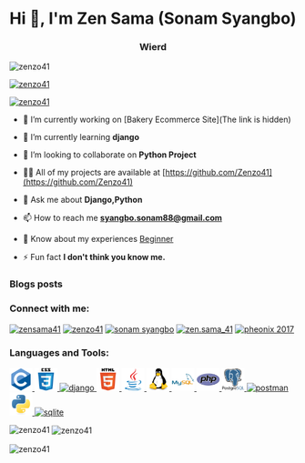 <h1 align="center">Hi 👋, I'm Zen Sama (Sonam Syangbo)</h1>
<h3 align="center">Wierd</h3>

<p align="left"> <img src="https://komarev.com/ghpvc/?username=zenzo41&label=Profile%20views&color=0e75b6&style=flat" alt="zenzo41" /> </p>

<p align="left"> <a href="https://github.com/ryo-ma/github-profile-trophy"><img src="https://github-profile-trophy.vercel.app/?username=zenzo41" alt="zenzo41" /></a> </p>

<p align="left"> <a href="https://twitter.com/zenzo41" target="blank"><img src="https://img.shields.io/twitter/follow/zenzo41?logo=twitter&style=for-the-badge" alt="zenzo41" /></a> </p>

- 🔭 I’m currently working on [Bakery Ecommerce Site](The link is hidden)

- 🌱 I’m currently learning **django**

- 👯 I’m looking to collaborate on **Python Project**

- 👨‍💻 All of my projects are available at [https://github.com/Zenzo41](https://github.com/Zenzo41)

- 💬 Ask me about **Django,Python**

- 📫 How to reach me **syangbo.sonam88@gmail.com**

- 📄 Know about my experiences [Beginner](Beginner)

- ⚡ Fun fact **I don't think you know me.**

### Blogs posts
<!-- BLOG-POST-LIST:START -->
<!-- BLOG-POST-LIST:END -->

<h3 align="left">Connect with me:</h3>
<p align="left">
<a href="https://dev.to/zensama41" target="blank"><img align="center" src="https://raw.githubusercontent.com/rahuldkjain/github-profile-readme-generator/master/src/images/icons/Social/devto.svg" alt="zensama41" height="30" width="40" /></a>
<a href="https://twitter.com/zenzo41" target="blank"><img align="center" src="https://raw.githubusercontent.com/rahuldkjain/github-profile-readme-generator/master/src/images/icons/Social/twitter.svg" alt="zenzo41" height="30" width="40" /></a>
<a href="https://fb.com/sonam syangbo" target="blank"><img align="center" src="https://raw.githubusercontent.com/rahuldkjain/github-profile-readme-generator/master/src/images/icons/Social/facebook.svg" alt="sonam syangbo" height="30" width="40" /></a>
<a href="https://instagram.com/zen.sama_41" target="blank"><img align="center" src="https://raw.githubusercontent.com/rahuldkjain/github-profile-readme-generator/master/src/images/icons/Social/instagram.svg" alt="zen.sama_41" height="30" width="40" /></a>
<a href="https://www.youtube.com/c/pheonix 2017" target="blank"><img align="center" src="https://raw.githubusercontent.com/rahuldkjain/github-profile-readme-generator/master/src/images/icons/Social/youtube.svg" alt="pheonix 2017" height="30" width="40" /></a>
</p>

<h3 align="left">Languages and Tools:</h3>
<p align="left"> <a href="https://www.cprogramming.com/" target="_blank" rel="noreferrer"> <img src="https://raw.githubusercontent.com/devicons/devicon/master/icons/c/c-original.svg" alt="c" width="40" height="40"/> </a> <a href="https://www.w3schools.com/css/" target="_blank" rel="noreferrer"> <img src="https://raw.githubusercontent.com/devicons/devicon/master/icons/css3/css3-original-wordmark.svg" alt="css3" width="40" height="40"/> </a> <a href="https://www.djangoproject.com/" target="_blank" rel="noreferrer"> <img src="https://cdn.worldvectorlogo.com/logos/django.svg" alt="django" width="40" height="40"/> </a> <a href="https://www.w3.org/html/" target="_blank" rel="noreferrer"> <img src="https://raw.githubusercontent.com/devicons/devicon/master/icons/html5/html5-original-wordmark.svg" alt="html5" width="40" height="40"/> </a> <a href="https://www.java.com" target="_blank" rel="noreferrer"> <img src="https://raw.githubusercontent.com/devicons/devicon/master/icons/java/java-original.svg" alt="java" width="40" height="40"/> </a> <a href="https://www.linux.org/" target="_blank" rel="noreferrer"> <img src="https://raw.githubusercontent.com/devicons/devicon/master/icons/linux/linux-original.svg" alt="linux" width="40" height="40"/> </a> <a href="https://www.mysql.com/" target="_blank" rel="noreferrer"> <img src="https://raw.githubusercontent.com/devicons/devicon/master/icons/mysql/mysql-original-wordmark.svg" alt="mysql" width="40" height="40"/> </a> <a href="https://www.php.net" target="_blank" rel="noreferrer"> <img src="https://raw.githubusercontent.com/devicons/devicon/master/icons/php/php-original.svg" alt="php" width="40" height="40"/> </a> <a href="https://www.postgresql.org" target="_blank" rel="noreferrer"> <img src="https://raw.githubusercontent.com/devicons/devicon/master/icons/postgresql/postgresql-original-wordmark.svg" alt="postgresql" width="40" height="40"/> </a> <a href="https://postman.com" target="_blank" rel="noreferrer"> <img src="https://www.vectorlogo.zone/logos/getpostman/getpostman-icon.svg" alt="postman" width="40" height="40"/> </a> <a href="https://www.python.org" target="_blank" rel="noreferrer"> <img src="https://raw.githubusercontent.com/devicons/devicon/master/icons/python/python-original.svg" alt="python" width="40" height="40"/> </a> <a href="https://www.sqlite.org/" target="_blank" rel="noreferrer"> <img src="https://www.vectorlogo.zone/logos/sqlite/sqlite-icon.svg" alt="sqlite" width="40" height="40"/> </a> </p>

<p><img align="left" src="https://github-readme-stats.vercel.app/api/top-langs?username=zenzo41&show_icons=true&locale=en&layout=compact" alt="zenzo41" /></p>

<p>&nbsp;<img align="center" src="https://github-readme-stats.vercel.app/api?username=zenzo41&show_icons=true&locale=en" alt="zenzo41" /></p>

<p><img align="center" src="https://github-readme-streak-stats.herokuapp.com/?user=zenzo41&" alt="zenzo41" /></p>
